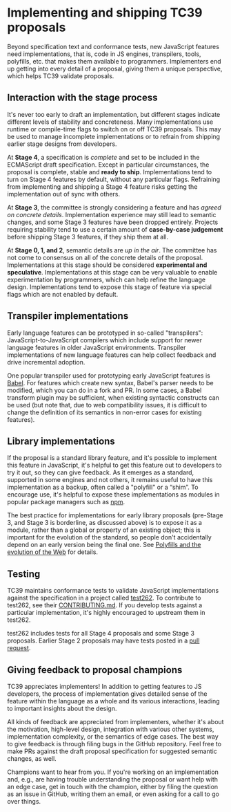 # Implementing and shipping TC39 proposals

Beyond specification text and conformance tests, new JavaScript features need implementations, that is, code in JS engines, transpilers, tools, polyfills, etc. that makes them available to programmers. Implementers end up getting into every detail of a proposal, giving them a unique perspective, which helps TC39 validate proposals.

## Interaction with the stage process

It's never too early to draft an implementation, but different stages indicate different levels of stability and concreteness. Many implementations use runtime or compile-time flags to switch on or off TC39 proposals. This may be used to manage incomplete implementations or to refrain from shipping earlier stage designs from developers.

At **Stage 4**, a specification is *complete* and set to be included in the ECMAScript draft specification. Except in particular circumstances, the proposal is complete, stable and **ready to ship**. Implementations tend to turn on Stage 4 features by default, without any particular flags. Refraining from implementing and shipping a Stage 4 feature risks getting the implementation out of sync with others.

At **Stage 3**, the committee is strongly considering a feature and has *agreed on concrete details*. Implementation experience may still lead to semantic changes, and some Stage 3 features have been dropped entirely. Projects requiring stability tend to use a certain amount of **case-by-case judgement** before shipping Stage 3 features, if they ship them at all.

At **Stage 0, 1, and 2**, semantic details are *up in the air*. The committee has not come to consensus on all of the concrete details of the proposal. Implementations at this stage should be considered **experimental and speculative**. Implementations at this stage can be very valuable to enable experimentation by programmers, which can help refine the language design. Implementations tend to expose this stage of feature via special flags which are not enabled by default.

## Transpiler implementations

Early language features can be prototyped in so-called "transpilers": JavaScript-to-JavaScript compilers which include support for newer language features in older JavaScript environments. Transpiler implementations of new language features can help collect feedback and drive incremental adoption.

One popular transpiler used for prototyping early JavaScript features is [Babel](https://babeljs.io/). For features which create new syntax, Babel's parser needs to be modified, which you can do in a fork and PR. In some cases, a Babel transform plugin may be sufficient, when existing syntactic constructs can be used (but note that, due to web compatibility issues, it is difficult to change the definition of its semantics in non-error cases for existing features).

## Library implementations

If the proposal is a standard library feature, and it's possible to implement this feature in JavaScript, it's helpful to get this feature out to developers to try it out, so they can give feedback. As it emerges as a standard, supported in some engines and not others, it remains useful to have this implementation as a backup, often called a "polyfill" or a “shim”. To encourage use, it's helpful to expose these implementations as modules in popular package managers such as [npm](https://www.npmjs.com/).

The best practice for implementations for early library proposals (pre-Stage 3, and Stage 3 is borderline, as discussed above) is to expose it as a module, rather than a global or property of an existing object; this is important for the evolution of the standard, so people don't accidentally depend on an early version being the final one. See [Polyfills and the evolution of the Web](https://www.w3.org/2001/tag/doc/polyfills/) for details.

## Testing

TC39 maintains conformance tests to validate JavaScript implementations against the specification in a project called [test262](https://github.com/tc39/test262/). To contribute to test262, see their [CONTRIBUTING.md](https://github.com/tc39/test262/blob/master/CONTRIBUTING.md). If you develop tests against a particular implementation, it's highly encouraged to upstream them in test262.

test262 includes tests for all Stage 4 proposals and some Stage 3 proposals. Earlier Stage 2 proposals may have tests posted in a [pull request](https://github.com/tc39/test262/pulls).

## Giving feedback to proposal champions

TC39 appreciates implementers! In addition to getting features to JS developers, the process of implementation gives detailed sense of the feature within the language as a whole and its various interactions, leading to important insights about the design.

All kinds of feedback are appreciated from implementers, whether it's about the motivation, high-level design, integration with various other systems, implementation complexity, or the semantics of edge cases. The best way to give feedback is through filing bugs in the GitHub repository. Feel free to make PRs against the draft proposal specification for suggested semantic changes, as well.

Champions want to hear from you. If you're working on an implementation and, e.g., are having trouble understanding the proposal or want help with an edge case, get in touch with the champion, either by filing the question as an issue in GitHub, writing them an email, or even asking for a call to go over things.

